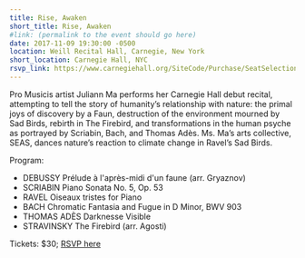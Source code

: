 ```yaml
---
title: Rise, Awaken
short_title: Rise, Awaken
#link: (permalink to the event should go here)
date: 2017-11-09 19:30:00 -0500
location: Weill Recital Hall, Carnegie, New York
short_location: Carnegie Hall, NYC
rsvp_link: https://www.carnegiehall.org/SiteCode/Purchase/SeatSelectionPerformance.aspx?startWorkflow=true&quickBuy=false&quantity=1&eventId=31030
---
```


Pro Musicis artist Juliann Ma performs her Carnegie Hall debut recital, attempting to tell the story of humanity’s relationship with nature: the primal joys of discovery by a Faun, destruction of the environment mourned by Sad Birds, rebirth in The Firebird, and transformations in the human psyche as portrayed by Scriabin, Bach, and Thomas Adès. Ms. Ma’s arts collective, SEAS, dances nature’s reaction to climate change in Ravel’s Sad Birds.

Program:
- DEBUSSY Prélude à l'après-midi d'un faune (arr. Gryaznov)
- SCRIABIN Piano Sonata No. 5, Op. 53
- RAVEL Oiseaux tristes for Piano
- BACH Chromatic Fantasia and Fugue in D Minor, BWV 903
- THOMAS ADÈS Darknesse Visible
- STRAVINSKY The Firebird (arr. Agosti)

Tickets: $30; [RSVP here]({{page.rsvp_link}})
